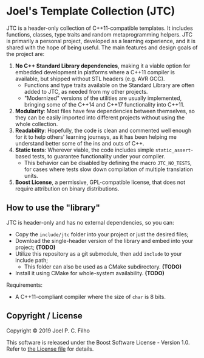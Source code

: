 # Joel's Template Collection (JTC)

JTC is a header-only collection of C++11-compatible templates. It includes functions, classes, type traits and random metaprogramming helpers. JTC is primarily a personal project, developed as a learning experience, and it is shared with the hope of being useful. The main features and design goals of the project are:

1. **No C++ Standard Library dependencies**, making it a viable option for embedded development in platforms where a C++11 compiler is available, but shipped without STL headers (e.g. AVR GCC).
    - Functions and type traits available on the Standard Library are often added to JTC, as needed from my other projects. 
    - "Modernized" versions of the utilities are usually implemented, bringing some of the C++14 and C++17 functionality into C++11. 
2. **Modularity**: Most files have few dependencies between themselves, so they can be easily imported into different projects without using the whole collection.
3. **Readability**: Hopefully, the code is clean and commented well enough for it to help others' learning journeys, as it has been helping me understand better some of the ins and outs of C++.
4. **Static tests**: Wherever viable, the code includes simple `static_assert`-based tests, to guarantee functionality under your compiler.
    - This behavior can be disabled by defining the macro `JTC_NO_TESTS`, for cases where tests slow down compilation of multiple translation units.
5. **Boost License**, a permissive, GPL-compatible license, that does not require attribution on binary distributions.

## How to use the "library"

JTC is header-only and has no external dependencies, so you can:

* Copy the `include/jtc` folder into your project or just the desired files;
* Download the single-header version of the library and embed into your project; **(TODO)**
* Utilize this repository as a git submodule, then add `include` to your include path;
    * This folder can also be used as a CMake subdirectory. **(TODO)**
* Install it using CMake for whole-system availability. **(TODO)**

Requirements:

* A C++11-compliant compiler where the size of `char` is 8 bits.

## Copyright / License

Copyright © 2019 Joel P. C. Filho

This software is released under the Boost Software License - Version 1.0. Refer to [the License file](LICENSE.md) for details. 
